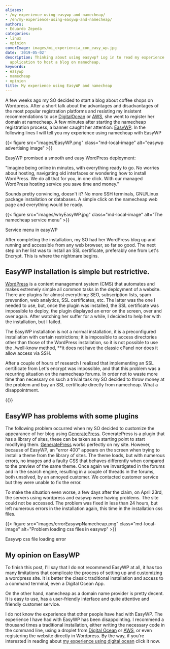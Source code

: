 ```yaml
---
aliases:
- /my-experience-using-easywp-and-namecheap/
- /en/my-experience-using-easywp-and-namecheap/
authors:
- Eduardo Zepeda
categories:
- linux
- opinion
coverImage: images/mi_experiencia_con_easy_wp.jpg
date: '2019-05-02'
description: Thinking about using easywp? Log in to read my experience using easywp
  application to host a blog on namecheap.
keywords:
- easywp
- namecheap
- opinion
title: My experience using EasyWP and namecheap
---
```


A few weeks ago my SO decided to start a blog about coffee shops on Wordpress. After a short talk about the advantages and disadvantages of the most popular registration platforms and resisting my insistent recommendations to use [DigitalOcean](https://m.do.co/c/a22240ebb8e7#?) or [AWS](https://aws.amazon.com/#?), she went to register her domain at namecheap. A few minutes after starting the namecheap registration process, a banner caught her attention: [EasyWP](https://www.easywp.com/#?). In the following lines I will tell you my experience using namecheap with EasyWP

{{< figure src="images/EasyWP.png" class="md-local-image" alt="easywp advertising image" >}}

EasyWP promised a smooth and easy WordPress deployment:

"Imagine being online in minutes, with everything ready to go. No worries about hosting, navigating old interfaces or wondering how to install WordPress. We do all that for you, in one click. With our managed WordPress hosting service you save time and money."

Sounds pretty convincing, doesn't it? No more SSH terminals, GNU/Linux package installation or databases. A simple click on the namecheap web page and everything would be ready.

{{< figure src="images/whyEasyWP.jpg" class="md-local-image" alt="The namecheap service menu" >}}

Service menu in easyWP

After completing the installation, my SO had her WordPress blog up and running and accessible from any web browser, so far so good. The next step on her list was to install an SSL certificate, preferably one from Let's Encrypt. This is where the nightmare begins.

## EasyWP installation is simple but restrictive.

[WordPress](https://wordpress.org/#?) is a content management system (CMS) that automates and makes extremely simple all common tasks in the deployment of a website. There are plugins for almost everything: SEO, subscription lists, spam prevention, web analytics, SSL certificates, etc. The latter was the one I needed to use, but, once the plugin was installed, the SSL certificate was impossible to deploy, the plugin displayed an error on the screen, over and over again. After watching her suffer for a while, I decided to help her with the installation, but I failed.

The EasyWP installation is not a normal installation, it is a preconfigured installation with certain restrictions; it is impossible to access directories other than those of the WordPress installation, so it is not possible to use the ./well-know method, **it does not have the classic cPanel nor does it allow access via SSH.

After a couple of hours of research I realized that implementing an SSL certificate from Let's encrypt was impossible, and that this problem was a recurring situation on the namecheap forums. In order not to waste more time than necessary on such a trivial task my SO decided to throw money at the problem and buy an SSL certificate directly from namecheap. What a disappointment.

{{<ad>}}

## EasyWP has problems with some plugins

The following problem occurred when my SO decided to customize the appearance of her blog using [GeneratePress](https://generatepress.com/?ref=2020#?). GeneratePress is a plugin that has a library of sites, these can be taken as a starting point to start modifying them. [GeneratePress](https://generatepress.com/?ref=2020#?) works perfectly on my site. However, because of EasyWP, an "error 400" appears on the screen when trying to install a theme from the library of sites. The theme loads, but with numerous errors, no images and a faulty CSS that behaves differently when compared to the preview of the same theme. Once again we investigated in the forums and in the search engine, resulting in a couple of threads in the forums, both unsolved, by an annoyed customer. We contacted customer service but they were unable to fix the error.

To make the situation even worse, a few days after the claim, on April 23rd, the servers using wordpress and easywp were having problems. The site could not be accessed. The problem was fixed in less than 24 hours, but left numerous errors in the installation again, this time in the installation css files.

{{< figure src="images/errorEasywpNamecheap.png" class="md-local-image" alt="Problem loading css files in easywp" >}}

Easywp css file loading error

## My opinion on EasyWP

To finish this post, I'll say that I do not recommend EasyWP at all, it has too many limitations that complicate the process of setting up and customizing a wordpress site. It is better the classic traditional installation and access to a command terminal, even a Digital Ocean App. 

On the other hand, namecheap as a domain name provider is pretty decent. It is easy to use, has a user-friendly interface and quite attentive and friendly customer service.

I do not know the experience that other people have had with EasyWP. The experience I have had with EasyWP has been disappointing. I recommend a thousand times a traditional installation, either writing the necessary code in the command line, using a droplet from [Digital Ocean](https://m.do.co/c/a22240ebb8e7#?) or [AWS](https://aws.amazon.com/#?), or even registering the website directly in Wordpress. By the way, if you're interested in reading about [my experience using digital ocean](/en/software-architecture/digital-ocean-analysis-and-my-experience-as-a-user/) click it now.